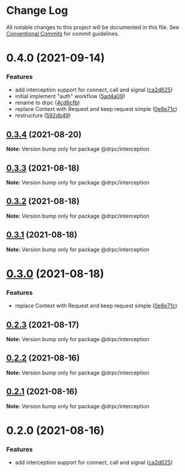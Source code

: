 # Change Log

All notable changes to this project will be documented in this file.
See [Conventional Commits](https://conventionalcommits.org) for commit guidelines.

# 0.4.0 (2021-09-14)


### Features

* add interception support for connect, call and signal ([ca2d625](https://gitr.net/mindary/drpc/commits/ca2d625c216f18420c7d5c73ed26296ca9297974))
* initial implement "auth" workflow ([5ad4a09](https://gitr.net/mindary/drpc/commits/5ad4a09ac440fcb88755c08c0d856f0043cd5264))
* rename to drpc ([4cd6cfb](https://gitr.net/mindary/drpc/commits/4cd6cfbb25b69308ce11d3fff9f5523a5620e403))
* replace Context with Request and keep request simple ([0e8e71c](https://gitr.net/mindary/drpc/commits/0e8e71c0d086d46c1b70a5a951224970bc4d2105))
* restructure ([592db49](https://gitr.net/mindary/drpc/commits/592db495d2a5619a12da71a2b0fd20ae5d236a8c))





## [0.3.4](https://gitr.net/mindary/drpc/compare/@drpc/interception@0.3.3...@drpc/interception@0.3.4) (2021-08-20)

**Note:** Version bump only for package @drpc/interception





## [0.3.3](https://gitr.net/mindary/drpc/compare/@drpc/interception@0.3.2...@drpc/interception@0.3.3) (2021-08-18)

**Note:** Version bump only for package @drpc/interception





## [0.3.2](https://gitr.net/mindary/drpc/compare/@drpc/interception@0.3.1...@drpc/interception@0.3.2) (2021-08-18)

**Note:** Version bump only for package @drpc/interception





## [0.3.1](https://gitr.net/mindary/drpc/compare/@drpc/interception@0.3.0...@drpc/interception@0.3.1) (2021-08-18)

**Note:** Version bump only for package @drpc/interception





# [0.3.0](https://gitr.net/mindary/drpc/compare/@drpc/interception@0.2.3...@drpc/interception@0.3.0) (2021-08-18)


### Features

* replace Context with Request and keep request simple ([0e8e71c](https://gitr.net/mindary/drpc/commits/0e8e71c0d086d46c1b70a5a951224970bc4d2105))





## [0.2.3](https://gitr.net/mindary/drpc/compare/@drpc/interception@0.2.2...@drpc/interception@0.2.3) (2021-08-17)

**Note:** Version bump only for package @drpc/interception





## [0.2.2](https://gitr.net/mindary/drpc/compare/@drpc/interception@0.2.1...@drpc/interception@0.2.2) (2021-08-16)

**Note:** Version bump only for package @drpc/interception





## [0.2.1](https://gitr.net/mindary/drpc/compare/@drpc/interception@0.2.0...@drpc/interception@0.2.1) (2021-08-16)

**Note:** Version bump only for package @drpc/interception





# 0.2.0 (2021-08-16)


### Features

* add interception support for connect, call and signal ([ca2d625](https://gitr.net/mindary/drpc/commits/ca2d625c216f18420c7d5c73ed26296ca9297974))
